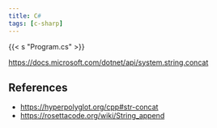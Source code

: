 ```yaml
---
title: C#
tags: [c-sharp]
---
```


{{< s "Program.cs" >}}

<https://docs.microsoft.com/dotnet/api/system.string.concat>

## References

- <https://hyperpolyglot.org/cpp#str-concat>
- <https://rosettacode.org/wiki/String_append>
